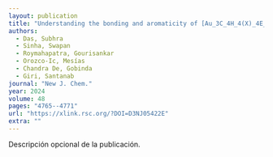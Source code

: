 ```yaml
---
layout: publication
title: "Understanding the bonding and aromaticity of [Au_3C_4H_4(X)_4E_3]$^-$ (X = CF_3, CN, BO; E = Si, Ge): trinuclear gold superhalogens"
authors:
  - Das, Subhra
  - Sinha, Swapan
  - Roymahapatra, Gourisankar
  - Orozco-Ic, Mesías
  - Chandra De, Gobinda
  - Giri, Santanab
journal: "New J. Chem."
year: 2024
volume: 48
pages: "4765--4771"
url: "https://xlink.rsc.org/?DOI=D3NJ05422E"
extra: ""
---
```


Descripción opcional de la publicación.
